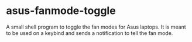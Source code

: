 # asus-fanmode-toggle
A small shell program to toggle the fan modes for Asus laptops. It is meant to be used on a keybind and sends a notification to tell the fan mode.
